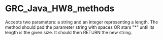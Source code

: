 # GRC_Java_HW8_methods
Accepts two parameters: a string and an integer representing a length. The method should pad the parameter string with spaces OR stars "*"  until its length is the given size. It should then RETURN the new string. 
